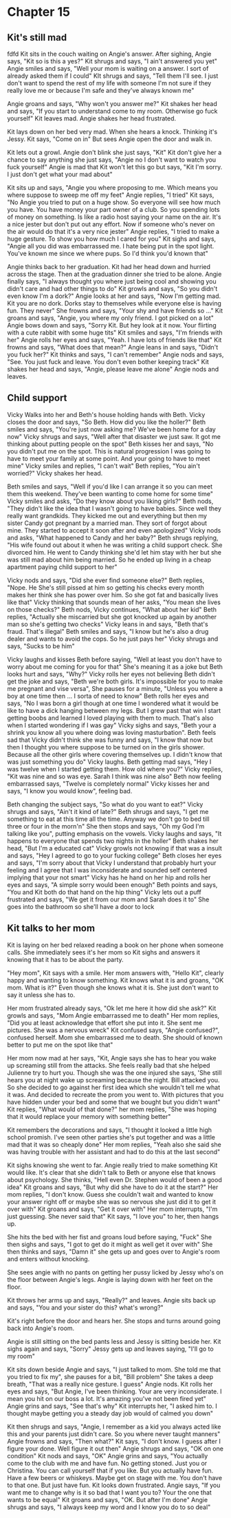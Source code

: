 [status 1]: <> (this is a comment)
# Chapter 15
## Kit's still mad
fdfd
Kit sits in the couch waiting on Angie's answer. After sighing, Angie says, "Kit so is this a yes?" Kit shrugs and says, "I ain't answered you yet" Angie smiles and says, "Well your mom is waiting on a answer. I sort of already asked them if I could" KIt shrugs and says, "Tell them I'll see. I just don't want to spend the rest of my life with someone I'm not sure if they really love me or because I'm safe and they've always known me"

Angie groans and says, "Why won't you answer me?" Kit shakes her head and says, "If you start to understand come to my room. Otherwise go fuck yourself" Kit leaves mad. Angie shakes her head frustrated.

Kit lays down on her bed very mad. When she hears a knock. Thinking it's Jessy. Kit says, "Come on in" But sees Angie open the door and walk in.

Kit lets out a growl. Angie don't blink she just says, "Kit" Kit don't give her a chance to say anything she just says, "Angie no I don't want to watch you fuck yourself" Angie is mad that Kit won't let this go but says, "Kit I'm sorry. I just don't get what your mad about"

Kit sits up and says, "Angie you where proposing to me. Which means you where suppose to sweep me off my feet" Angie replies, "I tried" Kit says, "No Angie you tried to put on a huge show. So everyone will see how much you have. You have money your part owner of a club. So you spending lots of money on something. Is like a radio host saying your name on the air. It's a nice jester but don't put out any effort. Now if someone who's never on the air would do that it's a very nice jester" Angie replies, "I tried to make a huge gesture. To show you how much I cared for you" Kit sighs and says, "Angie all you did was embarrassed me. I hate being put in the spot light. You've known me since we where pups. So I'd think you'd known that"

Angie thinks back to her graduation. Kit had her head down and hurried across the stage. Then at the graduation dinner she tried to be alone. Angie finally says, "I always thought you where just being cool and showing you didn't care and had other things to do" Kit growls and says, "So you didn't even know I'm a dork?" Angie looks at her and says, "Now I'm getting mad. Kit you are no dork. Dorks stay to themselves while everyone else is having fun. They never" She frowns and says, "Your shy and have friends so ..." Kit groans and says, "Angie, you where my only friend. I got picked on a lot" Angie bows down and says, "Sorry Kit. But hey look at it now. Your flirting with a cute rabbit with some huge tits" Kit smiles and says, "I'm friends with her" Angie rolls her eyes and says, "Yeah. I have lots of friends like that" Kit frowns and says, "What does that mean?" Angie leans in and says, "Didn't you fuck her?" Kit thinks and says, "I can't remember" Angie nods and says, "See. You just fuck and leave. You don't even bother keeping track" Kit shakes her head and says, "Angie, please leave me alone" Angie nods and leaves.

## Child support
Vicky Walks into  her and Beth's house holding hands with Beth. Vicky closes the door and says, "So Beth. How did you like the holler?" Beth smiles and says, "You're just now asking me? We've been home for a day now" Vicky shrugs and says, "Well after that disaster we just saw. It got me thinking about putting people on the spot" Beth kisses her and says, "No you didn't put me on the spot. This is natural progression I was going to have to meet your family at some point. And your going to have to meet mine" Vicky smiles and replies, "I can't wait" Beth replies, "You ain't worried?" Vicky shakes her head.

Beth smiles and says, "Well if you'd like I can arrange it so you can meet them this weekend. They've been wanting to come home for some time" Vicky smiles and asks, "Do they know about you liking girls?" Beth nods, "They didn't like the idea that I wasn't going to have babies. Since well they really want grandkids. They kicked me out and everything but then my sister Candy got pregnant by a married man. They sort of forgot about mine. They started to accept it soon after and even apologized" Vicky nods and asks, "What happened to Candy and her baby?" Beth shrugs replying, "His wife found out about it when he was writing a child support check. She divorced him. He went to Candy thinking she'd let him stay with her but she was still mad about him being married. So he ended up living in a cheap apartment paying child support to her"

Vicky nods and says, "Did she ever find someone else?" Beth replies, "Nope. He She's still pissed at him so getting his checks every month makes her think she has power over him. So she got fat and basically lives like that" Vicky thinking that sounds mean of her asks, "You mean she lives on those checks?" Beth nods, Vicky continues, "What about her kid" Beth replies, "Actually she miscarried but she got knocked up again by another man so she's getting two checks" Vicky leans in and says, "Beth that's fraud. That's illegal" Beth smiles and says, "I know but he's also a drug dealer and wants to avoid the cops. So he just pays her" Vicky shrugs and says, "Sucks to be him"

Vicky laughs and kisses Beth before saying, "Well at least you don't have to worry about me coming for you for that" She's meaning it as a joke but Beth looks hurt and says, "Why?" Vicky rolls her eyes not believing Beth didn't get the joke and says, "Beth we're both girls. It's impossible for you to make me pregnant and vise versa", She pauses for a minute, "Unless you where a boy at one time then ... I sorta of need to know" Beth rolls her eyes and says, "No I was born a girl though at one time I wondered what it would be like to have a dick hanging between my legs. But I grew past that win I start getting boobs and learned I loved playing with them to much. That's also when I started wondering if I was gay" Vicky sighs and says, "Beth your a shrink you know all you where doing was loving masturbation". Beth feels sad that Vicky didn't think she was funny and says, "I know that now but then I thought you where suppose to be turned on in the girls shower. Because all the other girls where covering themselves up. I didn't know that was just something you do" Vicky laughs. Beth getting mad says, "Hey I was twelve when I started getting them. How old where you?" Vicky replies, "Kit was nine and so was eye. Sarah I think was nine also" Beth now feeling embarrassed says, "Twelve is completely normal" Vicky kisses her and says, "I know you would know", feeling bad.

Beth changing the subject says, "So what do you want to eat?" Vicky shrugs and says, "Ain't it kind of late?" Beth shrugs and says, "I get me something to eat at this time all the time. Anyway we don't go to bed till three or four in the morn'n" She then stops and says, "Oh my God I'm talking like you", putting emphasis on the vowels.  Vicky laughs and says, "It happens to everyone that spends two nights in the holler" Beth shakes her head, "But I'm a educated cat" Vicky growls not knowing if that was a insult and says, "Hey I agreed to go to your fucking college" Beth closes her eyes and says, "I'm sorry about that Vicky I understand that probably hurt your feeling and I agree that I was inconsiderate and sounded self centered implying that your not smart" Vicky has he hand on her hip and rolls her eyes and says, "A simple sorry would been enough" Beth points and says, "You and Kit both do that hand on the hip thing" Vicky lets out a puff frustrated and says, "We get it from our mom and Sarah does it to" She goes into the bathroom so she'll have a door to lock

## Kit talks to her mom
Kit is laying on her bed relaxed reading a book on her phone when someone calls. She immediately sees it's her mom so Kit sighs and answers it knowing that it has to be about the party.

"Hey mom", Kit says with a smile. Her mom answers with, "Hello Kit", clearly happy and wanting to know something. Kit knows what it is and groans, "OK mom. What is it?" Even though she knows what it is. She just don't want to say it unless she has to.

Her mom frustrated already says, "Ok let me here it how did she ask?" Kit growls and says, "Mom Angie embarrassed me to death" Her mom replies, "Did you at least acknowledge that effort she put into it. She sent me pictures. She was a nervous wreck" Kit confused says, "Angie confused?", confused herself. Mom she embarrassed me to death. She should of known better to put me on the spot like that"

Her mom now mad at her says, "Kit, Angie says she has to hear you wake up screaming still from the attacks. She feels really bad that she helped Julienne try to hurt you. Though she was the one injured she says, 'She still hears you at night wake up screaming because the night. Bill attacked you. So she decided to go against her first idea which she wouldn't tell me what it was. And decided to recreate the prom you went to. With pictures that you have hidden under your bed and some that we bought but you didn't want" Kit replies, "What would of that done?" her mom replies, "She was hoping that it would replace your memory with something better"

Kit remembers the decorations and says, "I thought it looked a little high school promish. I've seen other parties she's put together and was a little mad that it was so cheaply done" Her mom replies, "Yeah also she said she was having trouble with her assistant and had to do this at the last second"

Kit sighs knowing she went to far. Angie really tried to make something Kit would like. It's clear that she didn't talk to Beth or anyone else that knows about psychology. She thinks, "Hell even Dr. Stephen would of been a good idea" Kit groans and says, "But why did she have to do it at the start?" Her mom replies, "I don't know. Guess she couldn't wait and wanted to know your answer right off or maybe she was so nervous she just did it to get it over with" Kit groans and says, "Get it over with" Her mom interrupts, "I'm just guessing. She never said that" Kit says,  "I love you" to her, then hangs up.

She hits the bed with her fist and groans loud before saying, "Fuck" She then sighs and says, "I got to get do it might as well get it over with" She then thinks and says, "Damn it" she gets up and goes over to Angie's room and enters without knocking.

She sees angie with no pants on getting her pussy licked by Jessy who's on the floor between Angie's legs. Angie is laying down with her feet on the floor.

Kit throws her arms up and says, "Really?" and leaves. Angie sits back up and says, "You and your sister do this? what's wrong?"

Kit's right before the door and hears her. She stops and turns around going back into Angie's room.

Angie is still sitting on the bed pants less and Jessy is sitting beside her. Kit sighs again and says, "Sorry" Jessy gets up and leaves saying, "I'll go to my room"

Kit sits down beside Angie and says, "I just talked to mom. She told me that you tried to fix my", she pauses for a bit, "Bill problem" She takes a deep breath, "That was a really nice gesture. I guess" Angie nods. Kit rolls her eyes and says, "But Angie, I've been thinking. Your are very inconsiderate. I mean you hit on our boss a lot. It's amazing you've not been fired yet" Angie grins and says, "See that's why" Kit interrupts her, "I asked him to. I thought maybe getting you a steady day job would of calmed you down"

Kit then shrugs and says, "Angie, I remember as a kid you always acted like this and your parents just didn't care. So you where never taught manners" Angie frowns and says, "Then what?" Kit says, "I don't know. I guess after I figure your done. Well figure it out then" Angie shrugs and says, "OK on one condition" Kit nods and says, "OK" Angie grins and says, "You actually come to the club with me and have fun. No getting stoned. Just you or Christina. You can call yourself that if you like. But you actually have fun. Have a few beers or whiskeys. Maybe get on stage with me. You don't have to that one. But just have fun. Kit looks down frustrated. Angie says, "If you want me to change why is it so bad that I want you to? Your the one that wants to be equal" Kit groans and says, "OK. But after I'm done" Angie shrugs and says, "I always keep my word and I know you do to so deal"
